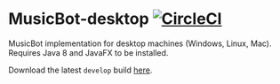 # MusicBot-desktop [![CircleCI](https://circleci.com/gh/BjoernPetersen/MusicBot-desktop/tree/develop.svg?style=svg)](https://circleci.com/gh/BjoernPetersen/MusicBot-desktop/tree/develop)

MusicBot implementation for desktop machines (Windows, Linux, Mac).
Requires Java 8 and JavaFX to be installed.

Download the latest `develop` build [here](https://felixgail.github.io/CircleCIArtifactProvider/index.html?vcs-type=github&user=BjoernPetersen&project=MusicBot-desktop&build=latest&branch=develop&filter=successful&path=dist/musicbot-desktop.zip&token=0efcaa535b29bafaf9c9ca5f09ca4e1cd4b6f65f).
